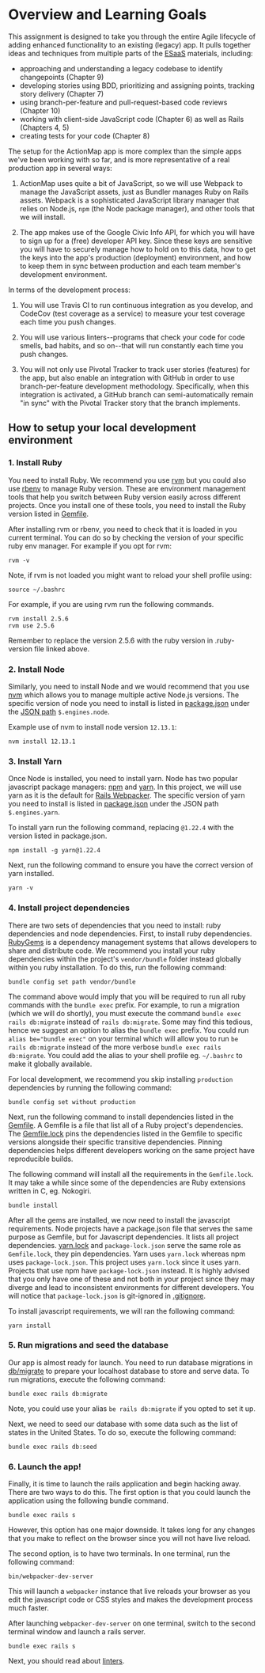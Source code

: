 # Overview and Learning Goals

This assignment is designed to take you through the entire Agile
lifecycle of adding enhanced functionality to an existing (legacy) app.
It pulls together ideas and techniques from multiple parts of the 
[ESaaS](http://www.saasbook.info) materials, including:

* approaching and understanding a legacy codebase to identify
changepoints (Chapter 9)
* developing stories using BDD, prioritizing and assigning points,
tracking story delivery (Chapter 7)
* using branch-per-feature and pull-request-based code reviews
(Chapter 10)
* working with client-side JavaScript code (Chapter 6) as well as
Rails (Chapters 4, 5)
* creating tests for your code (Chapter 8)

The setup for the ActionMap app is more complex than the simple apps we've been
working with so far, and is more representative of a real production
app in several ways:

1. ActionMap uses quite a bit of JavaScript, so we will use Webpack to
manage the JavaScript assets, just as Bundler manages Ruby on Rails
assets.  Webpack is a sophisticated JavaScript library manager that
relies on Node.js, `npm` (the Node package manager), and other tools
that we will install.

2. The app makes use of the Google Civic Info API, for which you will
have to sign up for a (free) developer API key.  Since these keys are
sensitive you will have to securely manage how to hold on to this
data, how to get the keys into the app's production (deployment)
environment, and how to keep them in sync between production and each
team member's development environment.

In terms of the development process:

1. You will use Travis CI to run continuous integration as you
develop, and CodeCov (test coverage as a service) to measure your test
coverage each time you push changes.

2. You will use various linters--programs that check your code for
code smells, bad habits, and so on--that will run constantly each time
you push changes.

3. You will not only use Pivotal Tracker to track user stories
(features) for the app, but also enable an integration with GitHub in
order to use branch-per-feature development methodology. Specifically,
when this integration is activated, a GitHub branch can
semi-automatically remain "in sync" with the Pivotal Tracker story
that the branch implements.

    




## How to setup your local development environment
### 1. Install Ruby
You need to install Ruby. We recommend you use [rvm](https://rvm.io/) but you could also use [rbenv](https://github.com/rbenv/rbenv) to manage Ruby version.
These are environment management tools that help you switch between Ruby version easily across different projects.
Once you install one of these tools, you need to install the Ruby version listed in [Gemfile](../Gemfile).

After installing rvm or rbenv, you need to check that it is loaded in you current terminal.
You can do so by checking the version of your specific ruby env manager. 
For example if you opt for rvm:
```shell script
rvm -v
```

Note, if rvm is not loaded you might want to reload your shell profile using:
```shell script
source ~/.bashrc
```

For example, if you are using rvm run the following commands.
```shell script
rvm install 2.5.6
rvm use 2.5.6
```
Remember to replace the version 2.5.6 with the ruby version in .ruby-version file linked above.

### 2. Install Node
Similarly, you need to install Node and we would recommend that you use [nvm](https://github.com/nvm-sh/nvm) which allows you to manage multiple active Node.js versions.
The specific version of node you need to install is listed in [package.json](../package.json) under the [JSON path](https://github.com/json-path/JsonPath) `$.engines.node`.

Example use of nvm to install node version `12.13.1`:
```shell script
nvm install 12.13.1
```

### 3. Install Yarn
Once Node is installed, you need to install yarn. Node has two popular javascript package managers: [npm](https://github.com/npm/cli) and [yarn](https://github.com/yarnpkg/yarn).
In this project, we will use yarn as it is the default for [Rails Webpacker](https://github.com/rails/webpacker).
The specific version of yarn you need to install is listed in [package.json](../package.json) under the JSON path `$.engines.yarn`.

To install yarn run the following command, replacing `@1.22.4` with the version listed in package.json.
```shell script
npm install -g yarn@1.22.4
```

Next, run the following command to ensure you have the correct version of yarn installed.
```shell script
yarn -v
```

### 4. Install project dependencies
There are two sets of dependencies that you need to install: ruby dependencies and node dependencies.
First, to install ruby dependencies. [RubyGems](https://rubygems.org/) is a dependency management systems that allows developers to share and distribute code.
We recommend you install your ruby dependencies within the project's `vendor/bundle` folder instead globally within you ruby installation.
To do this, run the following command:
```shell script
bundle config set path vendor/bundle 
```

The command above would imply that you will be required to run all ruby commands with the `bundle exec` prefix.
For example, to run a migration (which we will do shortly), you must execute the command `bundle exec rails db:migrate` instead of `rails db:migrate`.
Some may find this tedious, hence we suggest an option to alias the `bundle exec` prefix. 
You could run `alias be="bundle exec"` on your terminal which will allow you to run `be rails db:migrate` instead of the more verbose `bundle exec rails db:migrate`.
You could add the alias to your shell profile eg. `~/.bashrc` to make it globally available.

For local development, we recommend you skip installing `production` dependencies by running the following command:
```shell script
bundle config set without production
```

Next, run the following command to install dependencies listed in the [Gemfile](../Gemfile).
A Gemfile is a file that list all of a Ruby project's dependencies. 
The [Gemfile.lock](../Gemfile.lock) pins the dependencies listed in the Gemfile to specific versions alongside their specific transitive dependencies.
Pinning dependencies helps different developers working on the same project have reproducible builds.

The following command will install all the requirements in the `Gemfile.lock`.
It may take a while since some of the dependencies are Ruby extensions written in C, eg. Nokogiri.
```shell script
bundle install
```

After all the gems are installed, we now need to install the javascript requirements.
Node projects have a package.json file that serves the same purpose as Gemfile, but for Javascript dependencies. It lists all project dependencies.
[yarn.lock](../yarn.lock) and `package-lock.json` serve the same role as `Gemfile.lock`, they pin dependencies. 
Yarn uses `yarn.lock` whereas npm uses `package-lock.json`. This project uses `yarn.lock` since it uses yarn.
Projects that use npm have `package-lock.json` instead. It is highly advised that you only have one of these and not both
in your project since they may diverge and lead to inconsistent environments for different developers. 
You will notice that `package-lock.json` is git-ignored in [.gitignore](../.gitignore).

To install javascript requirements, we will ran the following command:
```shell script
yarn install
```

### 5. Run migrations and seed the database
Our app is almost ready for launch. You need to run database migrations in [db/migrate](../db/migrate) to prepare your localhost
database to store and serve data. To run migrations, execute the following command:
```shell script
bundle exec rails db:migrate
```
Note, you could use your alias `be rails db:migrate` if you opted to set it up.

Next, we need to seed our database with some data such as the list of states in the United States.
To do so, execute the following command:
```shell script
bundle exec rails db:seed
```

### 6. Launch the app!
Finally, it is time to launch the rails application and begin hacking away.
There are two ways to do this. The first option is that you could launch the application using the following bundle command.
```shell script
bundle exec rails s
```

However, this option has one major downside. It takes long for any changes that you make to reflect on the browser since 
you will not have live reload.

The second option, is to have two terminals. In one terminal, run the following command:
```shell script
bin/webpacker-dev-server
``` 

This will launch a `webpacker` instance that live reloads your browser as you edit the javascript code or CSS styles and makes the development process much faster.

After launching `webpacker-dev-server` on one terminal, switch to the second terminal window and launch a rails server.
```shell script
bundle exec rails s
```

Next, you should read about [linters](./linters.md).
